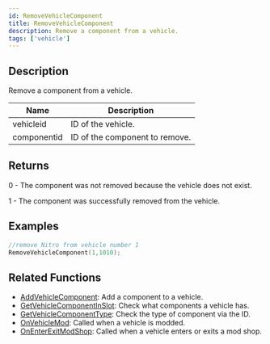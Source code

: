 ```yaml
---
id: RemoveVehicleComponent
title: RemoveVehicleComponent
description: Remove a component from a vehicle.
tags: ['vehicle']
---
```


## Description

Remove a component from a vehicle.


| Name | Description |
|------|-------------|
|vehicleid | ID of the vehicle.|
|componentid | ID of the component to remove.|


## Returns

 0 - The component was not removed because the vehicle does not exist.

 1 - The component was successfully removed from the vehicle.


## Examples


```c
//remove Nitro from vehicle number 1
RemoveVehicleComponent(1,1010);
```


## Related Functions


-  [AddVehicleComponent](../functions/AddVehicleComponent.md): Add a component to a vehicle.
-  [GetVehicleComponentInSlot](../functions/GetVehicleComponentInSlot.md): Check what components a vehicle has.
-  [GetVehicleComponentType](../functions/GetVehicleComponentType.md): Check the type of component via the ID.
-  [OnVehicleMod](../callbacks/OnVehicleMod.md): Called when a vehicle is modded.
-  [OnEnterExitModShop](../callbacks/OnEnterExitModShop.md): Called when a vehicle enters or exits a mod shop.